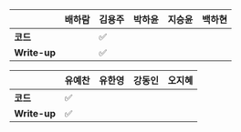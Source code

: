 |              | 배하람 | 김용주             | 박하윤 | 지승윤 | 백하현 |
| ------------ | ------ | ------------------ | ------ | ------ | ------ |
| **코드**     |        | :white_check_mark: |        |        |        |
| **Write-up** |        | :white_check_mark: |        |        |        |



|              | 유예찬 | 유한영 | 강동인 | 오지혜 |
| ------------ | ------ | ------ | ------ | ------ |
| **코드**     |:white_check_mark:|        |        |        |
| **Write-up** |:white_check_mark:|        |        |        |

